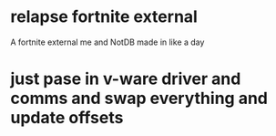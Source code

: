 # relapse fortnite external
 A fortnite external me and NotDB made in like a day


# just pase in v-ware driver and comms and swap everything and update offsets

